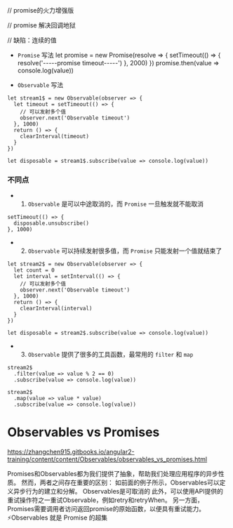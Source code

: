 

// promise的火力增强版


// promise 解决回调地狱

// 缺陷：连续的值

- `Promise` 写法
let promise = new Promise(resolve => {
  setTimeout(() => {
    resolve('-----promise timeout-----')
  }, 2000)
})
promise.then(value => console.log(value))

- `Observable` 写法

```
let stream1$ = new Observable(observer => {
  let timeout = setTimeout(() => {
    // 可以发射多个值
    observer.next('Observable timeout')
  }, 1000)
  return () => {
    clearInterval(timeout)
  }
})

let disposable = stream1$.subscribe(value => console.log(value))
```

### 不同点


- 1. `Observable` 是可以中途取消的，而 `Promise` 一旦触发就不能取消

```
setTimeout(() => {
  disposable.unsubscribe()
}, 1000)
```

- 2. `Observable` 可以持续发射很多值，而 `Promise` 只能发射一个值就结束了


```
let stream2$ = new Observable(observer => {
  let count = 0
  let interval = setInterval(() => {
    // 可以发射多个值
    observer.next('Observable timeout')
  }, 1000)
  return () => {
    clearInterval(interval)
  }
})

let disposable = stream2$.subscribe(value => console.log(value))
```

- 3. `Observable` 提供了很多的工具函数，最常用的 `filter` 和 `map`

```
stream2$
  .filter(value => value % 2 == 0)
  .subscribe(value => console.log(value))

stream2$
  .map(value => value * value)
  .subscribe(value => console.log(value))
```


# Observables vs Promises

https://zhangchen915.gitbooks.io/angular2-training/content/content/Observables/observables_vs_promises.html

Promises和Observables都为我们提供了抽象，帮助我们处理应用程序的异步性质。 然而，两者之间存在重要的区别：
如前面的例子所示，Observables可以定义异步行为的建立和分解。
Observables是可取消的
此外，可以使用API提供的重试操作符之一重试Observable，例如retry和retryWhen。 另一方面，Promises需要调用者访问返回promise的原始函数，以便具有重试能力。
⚡️Observables 就是 Promise 的超集
